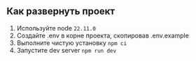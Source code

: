 ## Как развернуть проект

1. Используйте node `22.11.0`
2. Создайте .env в корне проекта, скопировав .env.example
3. Выполните чистую установку `npm ci`
4. Запустите dev server `npm run dev`
